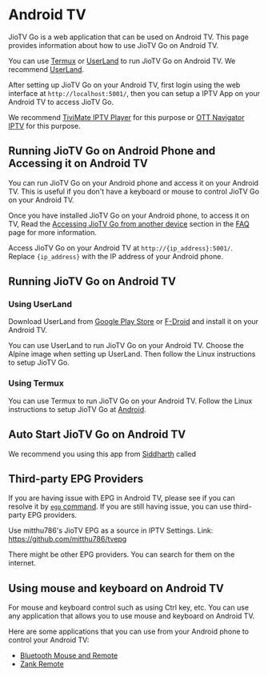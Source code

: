 # Android TV

JioTV Go is a web application that can be used on Android TV. This page provides information about how to use JioTV Go on Android TV.

You can use [Termux](#using-termux) or [UserLand](#using-userland) to run JioTV Go on Android TV. We recommend [UserLand](#using-userland).

After setting up JioTV Go on your Android TV, first login using the web interface at `http://localhost:5001/`, then you can setup a IPTV App on your Android TV to access JioTV Go.

We recommend [TiviMate IPTV Player](https://play.google.com/store/apps/details?id=ar.tvplayer.tv) for this purpose or [OTT Navigator IPTV](https://ott-navigator-beta-for-android-tv-android.en.aptoide.com/app) for this purpose.

## Running JioTV Go on Android Phone and Accessing it on Android TV

You can run JioTV Go on your Android phone and access it on your Android TV. This is useful if you don't have a keyboard or mouse to control JioTV Go on your Android TV.

Once you have installed JioTV Go on your Android phone, to access it on TV, Read the [Accessing JioTV Go from another device](../faq.md#how-can-i-access-jiotv-go-from-another-device-eg-computertvphone-in-my-local-network) section in the [FAQ](../faq.md) page for more information.

Access JioTV Go on your Android TV at `http://{ip_address}:5001/`. Replace `{ip_address}` with the IP address of your Android phone.

## Running JioTV Go on Android TV

### Using UserLand

Download UserLand from [Google Play Store](https://play.google.com/store/apps/details?id=tech.ula) or [F-Droid](https://f-droid.org/en/packages/tech.ula/) and install it on your Android TV.

You can use UserLand to run JioTV Go on your Android TV. Choose the Alpine image when setting up UserLand. Then follow the Linux instructions to setup JioTV Go.

### Using Termux

You can use Termux to run JioTV Go on your Android TV. Follow the Linux instructions to setup JioTV Go at [Android](../usage/android.md).


## Auto Start JioTV Go on Android TV

We recommend you using this app from [Siddharth](https://github.com/siddharthsky) called 

## Third-party EPG Providers

If you are having issue with EPG in Android TV, please see if you can resolve it by [`egp` command](usage.md#3-epg-command). If you are still having issue, you can use third-party EPG providers.

Use mitthu786's JioTV EPG as a source in IPTV Settings.
Link: https://github.com/mitthu786/tvepg

There might be other EPG providers. You can search for them on the internet.

## Using mouse and keyboard on Android TV

For mouse and keyboard control such as using Ctrl key, etc. You can use any application that allows you to use mouse and keyboard on Android TV. 

Here are some applications that you can use from your Android phone to control your Android TV:

- [Bluetooth Mouse and Remote](https://play.google.com/store/apps/details?id=com.app.bluetoothremote)
- [Zank Remote](https://play.google.com/store/apps/details?id=zank.remote)